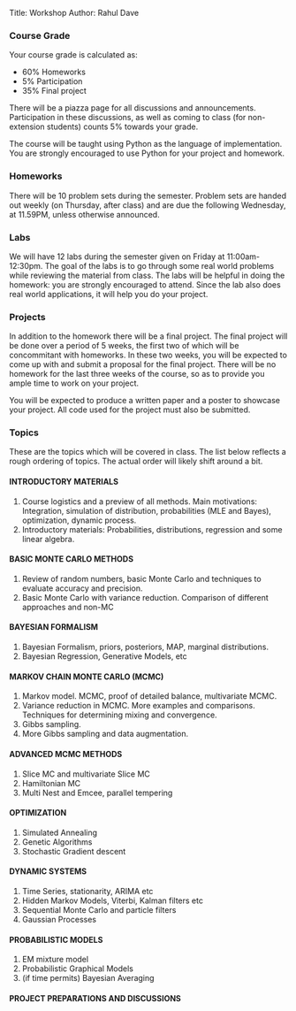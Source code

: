 Title: Workshop
Author: Rahul Dave


### Course Grade

<p class="text-primary">
Your course grade is calculated as:

<ul>
	<li>60% Homeworks </li>
	<li>5% Participation </li>
	<li>35% Final project </li>
</ul>
</p>

There will be a piazza page for all discussions and announcements. Participation in these discussions, as well as coming to class (for non-extension students) counts 5% towards your grade.

The course will be taught using Python as the language of implementation. You are strongly encouraged to use Python for your project and homework.

### Homeworks

There will be 10 problem sets during the semester. Problem sets are handed out weekly (on Thursday, after class) and are due the following Wednesday, at 11.59PM, unless otherwise announced.

### Labs

We will have 12 labs during the semester given on Friday at 11:00am-12:30pm. The goal of the labs is to go through some real world problems while reviewing the material from class. The labs will be helpful in doing the homework: you are strongly encouraged to attend. Since the lab also does real world applications, it will help you do your project.

### Projects

In addition to the homework there will be a final project. The final project will be done over a period of 5 weeks, the first two of which will be concommitant with homeworks. In these two weeks, you will be expected to come up with and submit a proposal for the final project. There will be no homework for the last three weeks of the course, so as to provide you ample time to work on your project.

You will be expected to produce a written paper and a poster to showcase your project. All code used for the project must also be submitted.

### Topics

These are the topics which will be covered in class. The list below reflects a rough ordering of topics. The actual order will likely shift around a bit.

#### INTRODUCTORY MATERIALS 

1. Course logistics and a preview of all methods. Main motivations: Integration, simulation of distribution, probabilities (MLE and Bayes), optimization, dynamic process. 
1. Introductory materials: Probabilities, distributions, regression and some linear algebra.

#### BASIC MONTE CARLO METHODS

1. Review of random numbers, basic Monte Carlo and techniques to evaluate accuracy and precision.
1. Basic Monte Carlo with variance reduction. Comparison of different approaches and non-MC

#### BAYESIAN FORMALISM

1. Bayesian Formalism, priors, posteriors, MAP, marginal distributions.
1. Bayesian Regression, Generative Models, etc

#### MARKOV CHAIN MONTE CARLO (MCMC)

1. Markov model. MCMC, proof of detailed balance, multivariate MCMC.
1. Variance reduction in MCMC. More examples and comparisons. Techniques for determining mixing and convergence.
1. Gibbs sampling. 
1. More Gibbs sampling and data augmentation.

#### ADVANCED MCMC METHODS 

1. Slice MC and multivariate Slice MC
1. Hamiltonian MC
1. Multi Nest and Emcee, parallel tempering


#### OPTIMIZATION

1. Simulated Annealing
1. Genetic Algorithms
1. Stochastic Gradient descent

#### DYNAMIC SYSTEMS

1. Time Series, stationarity, ARIMA etc
1. Hidden Markov Models, Viterbi, Kalman filters etc
1. Sequential Monte Carlo and particle filters
1. Gaussian Processes

#### PROBABILISTIC MODELS

1. EM mixture model 
1. Probabilistic Graphical Models
1. (if time permits) Bayesian Averaging


#### PROJECT PREPARATIONS AND DISCUSSIONS



